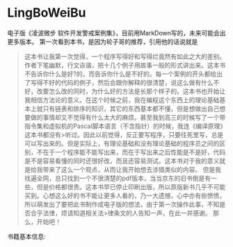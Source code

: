 # LingBoWeiBu
电子版《凌波微步 软件开发警戒案例集》，目前用MarkDown写的，未来可能会出更多版本。
第一次看到本书，是因为轮子哥的推荐，引用他的话说就是
>这本书让我第一次觉得，一个程序写得好和写得烂竟然有如此之大的差别。作者下笔幽默，行文诙谐，把十几个例子用故事一般的形式讲出来。这本书不告诉你什么是好?的，而告诉你什么是不好的。每一个案例的开头都给出了写得不好的代码的例子，然后会跟你解释的很清楚，说这么做有什么不好，改要怎么改的同时，为什么好的方法是长那个样子的。这本书也开始让我相信方法论的意义。在这个时候之前，我在编程这个东西上的理论基础基本上就只有链表和排序的知识，其它的东西基本都不懂，但是想做出自己想要做的事情却又不觉得有什么太大的麻烦。甚至我到高三的时候写了一个带指令集和虚拟机的Pascal脚本语言（不含指针）的时候，我连《编译原理》这本书都没有>听过。因此以前觉得，反正要写程序，只要往死里写，总是可以写出来的。但是实际上，有理论基础和没有理论基础的程序员之间的区别，不在于一个程序能不能写出来，而在于写出来之后性能是不是好，代码是不是容易看懂的同时还很好改，而且还容易测试。这本书对于我的意义就是给我带来了这么一个观点，从而让我开始想去涉猎类似的内容。
但是我找遍全网，总只找到一个不很清楚的pdf版本，当当京东的旧书倒是有一些，但是价格都很贵。这本书早已停止印刷出版，所以原版新书几乎不可能买到。心想这么好的书不能让更多人看的，乃一大遗憾，心中亦有些愤愤，所以萌发出了要把此书制作成电子版的想法，由于第一次操作此事，不知是否合乎法律，烦请知道相关法>律条文的人告知一声，在此一并感谢。
那么，开始吧！


书籍基本信息:


